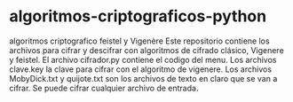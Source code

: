 # algoritmos-criptograficos-python
algoritmos criptografico feistel y Vigenère
Este repositorio contiene los archivos para cifrar y descifrar con algoritmos de cifrado clásico, 
Vigenere y feistel. El archivo cifrador.py contiene el codigo del menu. Los archivos clave.key la clave para cifrar con el algoritmo de vigenere. Los archivos MobyDick.txt y quijote.txt son los archivos de texto en claro que se van a cifrar. Se puede cifrar cualquier archivo de entrada.
